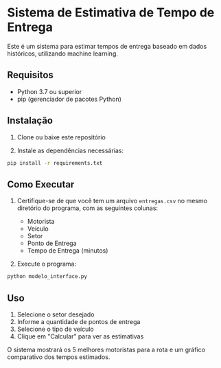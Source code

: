 # Sistema de Estimativa de Tempo de Entrega

Este é um sistema para estimar tempos de entrega baseado em dados históricos, utilizando machine learning.

## Requisitos
- Python 3.7 ou superior
- pip (gerenciador de pacotes Python)

## Instalação

1. Clone ou baixe este repositório

2. Instale as dependências necessárias:
```bash
pip install -r requirements.txt
```

## Como Executar

1. Certifique-se de que você tem um arquivo `entregas.csv` no mesmo diretório do programa, com as seguintes colunas:
   - Motorista
   - Veículo
   - Setor
   - Ponto de Entrega
   - Tempo de Entrega (minutos)

2. Execute o programa:
```bash
python modelo_interface.py
```

## Uso
1. Selecione o setor desejado
2. Informe a quantidade de pontos de entrega
3. Selecione o tipo de veículo
4. Clique em "Calcular" para ver as estimativas

O sistema mostrará os 5 melhores motoristas para a rota e um gráfico comparativo dos tempos estimados. 
